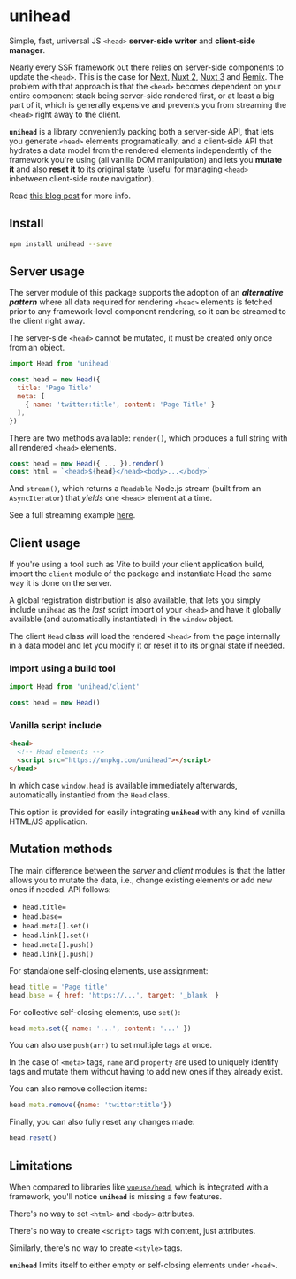 # unihead

Simple, fast, universal JS `<head>` **server-side writer** and **client-side manager**.

Nearly every SSR framework out there relies on server-side components to update the `<head>`. This is the case for [Next][1], [Nuxt 2][2], [Nuxt 3][3] and [Remix][4]. The problem with that approach is that the `<head>` becomes dependent on your entire component stack being server-side rendered first, or at least a big part of it, which is generally expensive and prevents you from streaming the `<head>` right away to the client. 

**`unihead`** is a library conveniently packing both a server-side API, that lets you generate `<head>` elements programatically, and a client-side API that hydrates a data model from the rendered elements independently of the framework you're using (all vanilla DOM manipulation) and lets you **mutate it** and also **reset it** to its original state (useful for managing `<head>` inbetween client-side route navigation). 

Read [this blog post]() for more info.

[1]: https://nuxtjs.org/docs/components-glossary/head/
[2]: https://v3.nuxtjs.org/guide/features/head-management
[3]: https://github.com/remix-run/remix/blob/main/packages/remix-react/components.tsx#L650
[4]: https://nextjs.org/docs/api-reference/next/head

## Install

```bash
npm install unihead --save
```

## Server usage

The server module of this package supports the adoption of an **_alternative pattern_** where all data required for rendering `<head>` elements is fetched prior to any framework-level component rendering, so it can be streamed to the client right away. 

The server-side `<head>` cannot be mutated, it must be created only once from an object.

```js
import Head from 'unihead'

const head = new Head({
  title: 'Page Title'
  meta: [
    { name: 'twitter:title', content: 'Page Title' }
  ],
})
```

There are two methods available: `render()`, which produces a full string with all rendered `<head>` elements.

```js
const head = new Head({ ... }).render()
const html = `<head>${head}</head><body>...</body>`
```
  
And `stream()`, which returns a `Readable` Node.js stream (built from an `AsyncIterator`) that _yields_ one `<head>` element at a time. 

See a full streaming example [here]().

## Client usage

If you're using a tool such as Vite to build your client application build, import the `client` module of the package and instantiate Head the same way it is done on the server.
  
A global registration distribution is also available, that lets you simply include `unihead` as the *last* script import of your `<head>` and have it globally available (and automatically instantiated) in the `window` object.

The client `Head` class will load the rendered `<head>` from the page internally in a data model and let you modify it or reset it to its orignal state if needed.

### Import using a build tool

```js
import Head from 'unihead/client'

const head = new Head()
```
  
### Vanilla script include

```html
<head>
  <!-- Head elements -->
  <script src="https://unpkg.com/unihead"></script>
</head>
```

In which case `window.head` is available immediately afterwards, automatically instantied from the `Head` class. 

This option is provided for easily integrating **`unihead`** with any kind of vanilla HTML/JS application.

## Mutation methods

The main difference between the *server* and *client* modules is that the latter allows you to mutate the data, i.e., change existing elements or add new ones if needed. API follows:
  
- `head.title=`
- `head.base=`
- `head.meta[].set()`
- `head.link[].set()`
- `head.meta[].push()`
- `head.link[].push()`
  
For standalone self-closing elements, use assignment:

```js
head.title = 'Page title'
head.base = { href: 'https://...', target: '_blank' }
```

For collective self-closing elements, use `set()`:

```js
head.meta.set({ name: '...', content: '...' })
```
  
You can also use `push(arr)` to set multiple tags at once.

In the case of `<meta>` tags, `name` and `property` are used to uniquely identify tags and mutate them without having to add new ones if they already exist. 

You can also remove collection items:
  
```js
head.meta.remove({name: 'twitter:title'})
```

Finally, you can also fully reset any changes made:
  
```js
head.reset()
```

## Limitations

When compared to libraries like [`vueuse/head`](https://github.com/vueuse/head), which is integrated with a framework, you'll notice **`unihead`** is missing a few features.
  
There's no way to set `<html>` and `<body>` attributes.

There's no way to create `<script>` tags with content, just attributes.
  
Similarly, there's no way to create `<style>` tags.
  
**`unihead`** limits itself to either empty or self-closing elements under `<head>`.
